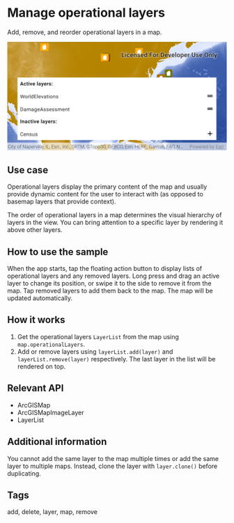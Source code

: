 # Manage operational layers

Add, remove, and reorder operational layers in a map.

![Image of manage operational layers](manage-operational-layers.png)

## Use case

Operational layers display the primary content of the map and usually provide dynamic content for the user to interact with (as opposed to basemap layers that provide context).

The order of operational layers in a map determines the visual hierarchy of layers in the view. You can bring attention to a specific layer by rendering it above other layers.

## How to use the sample

When the app starts, tap the floating action button to display lists of operational layers and any removed layers. Long press and drag an active layer to change its position, or swipe it to the side to remove it from the map. Tap removed layers to add them back to the map. The map will be updated automatically.

## How it works

1. Get the operational layers `LayerList` from the map using `map.operationalLayers`.
2. Add or remove layers using `layerList.add(layer)` and `layerList.remove(layer)` respectively. The last layer in the list will be rendered on top.

## Relevant API

* ArcGISMap
* ArcGISMapImageLayer
* LayerList

## Additional information

You cannot add the same layer to the map multiple times or add the same layer to multiple maps. Instead, clone the layer with `layer.clone()` before duplicating.

## Tags

add, delete, layer, map, remove
